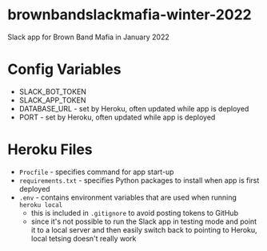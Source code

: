 # brownbandslackmafia-winter-2022
Slack app for Brown Band Mafia in January 2022

# Config Variables
- SLACK_BOT_TOKEN
- SLACK_APP_TOKEN
- DATABASE_URL - set by Heroku, often updated while app is deployed
- PORT - set by Heroku, often updated while app is deployed

# Heroku Files
- `Procfile` - specifies command for app start-up
- `requirements.txt` - specifies Python packages to install when app is first deployed
- `.env` - contains environment variables that are used when running `heroku local`
  - this is included in `.gitignore` to avoid posting tokens to GitHub
  - since it's not possible to run the Slack app in testing mode and point it to
    a local server and then easily switch back to pointing to Heroku, local tetsing
    doesn't really work
